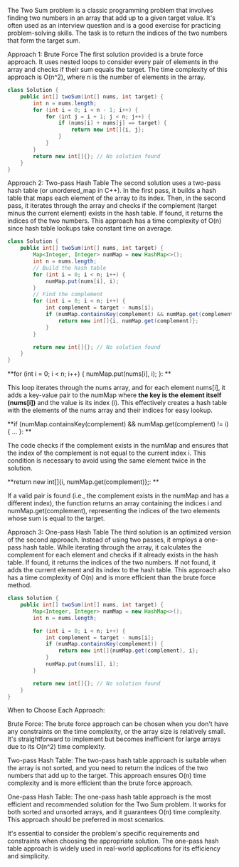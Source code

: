 The Two Sum problem is a classic programming problem that involves finding two numbers in an array that add up to a given target value. It's often used as an interview question and is a good exercise for practicing problem-solving skills. The task is to return the indices of the two numbers that form the target sum.

Approach 1: Brute Force
The first solution provided is a brute force approach. It uses nested loops to consider every pair of elements in the array and checks if their sum equals the target. The time complexity of this approach is O(n^2), where n is the number of elements in the array.
```java
class Solution {
    public int[] twoSum(int[] nums, int target) {
        int n = nums.length;
        for (int i = 0; i < n - 1; i++) {
            for (int j = i + 1; j < n; j++) {
                if (nums[i] + nums[j] == target) {
                    return new int[]{i, j};
                }
            }
        }
        return new int[]{}; // No solution found
    }
}
```
Approach 2: Two-pass Hash Table
The second solution uses a two-pass hash table (or unordered_map in C++). In the first pass, it builds a hash table that maps each element of the array to its index. Then, in the second pass, it iterates through the array and checks if the complement (target minus the current element) exists in the hash table. If found, it returns the indices of the two numbers. This approach has a time complexity of O(n) since hash table lookups take constant time on average.

```java 
class Solution {
    public int[] twoSum(int[] nums, int target) {
        Map<Integer, Integer> numMap = new HashMap<>();
        int n = nums.length;
        // Build the hash table
        for (int i = 0; i < n; i++) {
            numMap.put(nums[i], i);
        }
        // Find the complement
        for (int i = 0; i < n; i++) {
            int complement = target - nums[i];
            if (numMap.containsKey(complement) && numMap.get(complement) != i) {
                return new int[]{i, numMap.get(complement)};
            }
        }

        return new int[]{}; // No solution found
    }
}
```
**for (int i = 0; i < n; i++) { numMap.put(nums[i], i); }: **

This loop iterates through the nums array, and for each element nums[i], it adds a key-value pair to the numMap where **the key is the element itself (nums[i])** and the value is its index (i).
This effectively creates a hash table with the elements of the nums array and their indices for easy lookup.

**if (numMap.containsKey(complement) && numMap.get(complement) != i) { ... }: **

The code checks if the complement exists in the numMap and ensures that the index of the complement is not equal to the current index i. This condition is necessary to avoid using the same element twice in the solution.

**return new int[]{i, numMap.get(complement)};: **

If a valid pair is found (i.e., the complement exists in the numMap and has a different index), the function returns an array containing the indices i and numMap.get(complement), representing the indices of the two elements whose sum is equal to the target.


Approach 3: One-pass Hash Table
The third solution is an optimized version of the second approach. Instead of using two passes, it employs a one-pass hash table. While iterating through the array, it calculates the complement for each element and checks if it already exists in the hash table. If found, it returns the indices of the two numbers. If not found, it adds the current element and its index to the hash table. This approach also has a time complexity of O(n) and is more efficient than the brute force method.

```java 
class Solution {
    public int[] twoSum(int[] nums, int target) {
        Map<Integer, Integer> numMap = new HashMap<>();
        int n = nums.length;

        for (int i = 0; i < n; i++) {
            int complement = target - nums[i];
            if (numMap.containsKey(complement)) {
                return new int[]{numMap.get(complement), i};
            }
            numMap.put(nums[i], i);
        }

        return new int[]{}; // No solution found
    }
}
```
When to Choose Each Approach:

Brute Force: The brute force approach can be chosen when you don't have any constraints on the time complexity, or the array size is relatively small. It's straightforward to implement but becomes inefficient for large arrays due to its O(n^2) time complexity.

Two-pass Hash Table: The two-pass hash table approach is suitable when the array is not sorted, and you need to return the indices of the two numbers that add up to the target. This approach ensures O(n) time complexity and is more efficient than the brute force approach.

One-pass Hash Table: The one-pass hash table approach is the most efficient and recommended solution for the Two Sum problem. It works for both sorted and unsorted arrays, and it guarantees O(n) time complexity. This approach should be preferred in most scenarios.

It's essential to consider the problem's specific requirements and constraints when choosing the appropriate solution. The one-pass hash table approach is widely used in real-world applications for its efficiency and simplicity.




